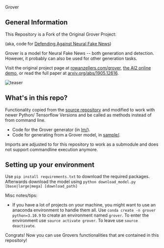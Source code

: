  Grover

## General Information

This Repository is a Fork of the Original Grover Project:

(aka, code for [Defending Against Neural Fake News](https://arxiv.org/abs/1905.12616))

Grover is a model for Neural Fake News -- both generation and detection. However, it probably can also be used for other generation tasks.

Visit the original project page at [rowanzellers.com/grover](https://rowanzellers.com/grover), [the AI2 online demo](https://grover.allenai.org), or read the full paper at [arxiv.org/abs/1905.12616](https://arxiv.org/abs/1905.12616).

![teaser](https://i.imgur.com/VAGFpBe.png "teaser")

## What's in this repo?

Functionality copied from the [source repository](https://github.com/rowanz/grover) and modified to work with newer Python/ Tensorflow Versions and be called as methods instead of from command line.

* Code for the Grover generator (in [lm/](sample/lm/)).
* Code for generating from a Grover model, in [sample/](sample/).

Imports are adjusted to for this repository to work as a submodule and does not support commandline execution anymore.

## Setting up your environment

Use `pip install requirements.txt` to download the required packages.
Afterwards download the model using `python download_model.py [base|large|mega] [download_path]`

Misc notes/tips:
* If you have a lot of projects on your machine, you might want to use an anaconda environment to handle them all. Use `conda create -n grover python=3.10.9` to create an environment named `grover`. To enter the environment use `source activate grover`. To leave use `source deactivate`.

Congrats! Now you can use Grovers functionalities that are contained in this repository!
